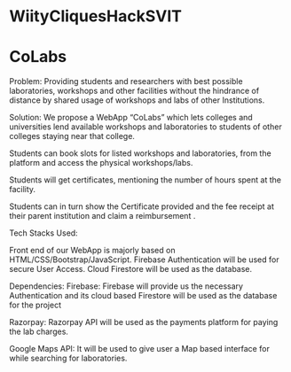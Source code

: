 # WiityCliquesHackSVIT

# CoLabs

Problem:
Providing students and researchers with best possible laboratories, workshops and other facilities without the hindrance of distance by shared usage of workshops and labs of other Institutions.

Solution:
We propose a WebApp “CoLabs” which lets colleges and universities lend available workshops and laboratories to students of other colleges staying near that college.

Students can book slots for listed workshops  and laboratories, from the platform and access the physical workshops/labs.

Students will get certificates, mentioning the number of hours spent at the facility.  

Students can in turn show the Certificate provided and the fee receipt at their parent institution and claim a reimbursement .


Tech Stacks Used: 

Front end of our WebApp is majorly based on HTML/CSS/Bootstrap/JavaScript.
Firebase Authentication will be used for secure User Access.
Cloud Firestore will be used as the database.


Dependencies:
Firebase:
    Firebase will provide us the necessary     Authentication and its cloud based Firestore will be     used as the database for the project

Razorpay:
    Razorpay API will be used as the payments platform     for paying the lab charges.

Google Maps API:
    It will be used to give user a Map based interface for
    while searching for laboratories.

